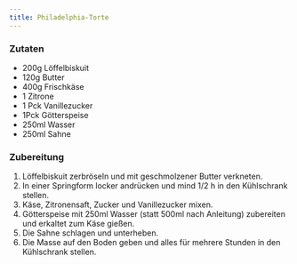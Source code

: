 ```yaml
---
title: Philadelphia-Torte
---
```

### Zutaten
* 200g Löffelbiskuit
* 120g Butter
* 400g Frischkäse
* 1 Zitrone
* 1 Pck Vanillezucker
* 1Pck Götterspeise
* 250ml Wasser
* 250ml Sahne

### Zubereitung
1. Löffelbiskuit zerbröseln und mit geschmolzener Butter verkneten.
1. In einer Springform locker andrücken und mind 1/2 h in den Kühlschrank stellen.
1. Käse, Zitronensaft, Zucker und Vanillezucker mixen.
1. Götterspeise mit 250ml Wasser (statt 500ml nach Anleitung) zubereiten und erkaltet zum Käse gießen.
1. Die Sahne schlagen und unterheben.
1. Die Masse auf den Boden geben und alles für mehrere Stunden in den Kühlschrank stellen.
